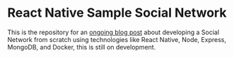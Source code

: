 # React Native Sample Social Network
This is the repository for an [ongoing blog post](https://github.com/alfonsoperez/alfonsoperez.github.io/blob/master/_drafts/2015-09-16-sample-social-netowrk-app-with-react-native-and-node-js.markdown) about developing a Social Network from scratch using technologies
like React Native, Node, Express, MongoDB, and Docker, this is still on development.
